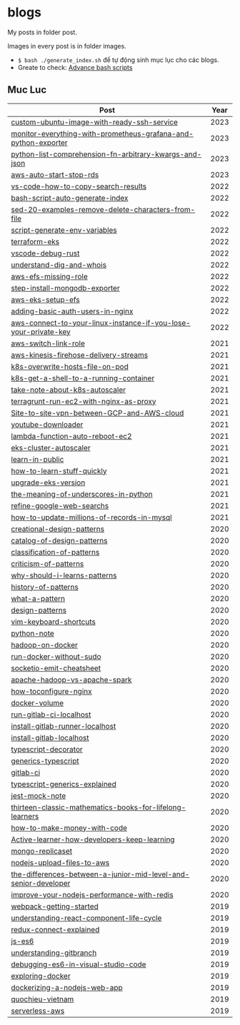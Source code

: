 # blogs

My posts in folder post.


Images in every post is in folder images.


- `$ bash ./generate_index.sh` để tự động sinh mục lục cho các blogs.
- Greate to check: [Advance bash scripts](https://tldp.org/LDP/abs/html/index.html)



## Muc Luc
| Post | Year |
| -----| -----|
|[custom-ubuntu-image-with-ready-ssh-service](posts/2023/0222-custom-ubuntu-image-with-ready-ssh-service.md)| 2023|
|[monitor-everything-with-prometheus-grafana-and-python-exporter](posts/2023/0221-monitor-everything-with-prometheus-grafana-and-python-exporter.md)| 2023|
|[python-list-comprehension-fn-arbitrary-kwargs-and-json](posts/2023/0211-python-list-comprehension-fn-arbitrary-kwargs-and-json.md)| 2023|
|[aws-auto-start-stop-rds](posts/2023/0105-aws-auto-start-stop-rds.md)| 2023|
|[vs-code-how-to-copy-search-results](posts/2022/2607-vs-code-how-to-copy-search-results.md)| 2022|
|[bash-script-auto-generate-index](posts/2022/2607-bash-script-auto-generate-index.md)| 2022|
|[sed-20-examples-remove-delete-characters-from-file](posts/2022/2307-sed-20-examples-remove-delete-characters-from-file.md)| 2022|
|[script-generate-env-variables](posts/2022/0722-script-generate-env-variables.md)| 2022|
|[terraform-eks](posts/2022/0627-terraform-eks.md)| 2022|
|[vscode-debug-rust](posts/2022/0516-vscode-debug-rust.md)| 2022|
|[understand-dig-and-whois](posts/2022/0321-understand-dig-and-whois.md)| 2022|
|[aws-efs-missing-role](posts/2022/0320-aws-efs-missing-role.md)| 2022|
|[step-install-mongodb-exporter](posts/2022/0315-step-install-mongodb-exporter.md)| 2022|
|[aws-eks-setup-efs](posts/2022/0315-aws-eks-setup-efs.md)| 2022|
|[adding-basic-auth-users-in-nginx](posts/2022/0315-adding-basic-auth-users-in-nginx.md)| 2022|
|[aws-connect-to-your-linux-instance-if-you-lose-your-private-key](posts/2022/0111-aws-connect-to-your-linux-instance-if-you-lose-your-private-key.md)| 2022|
|[aws-switch-link-role](posts/2021/1201-aws-switch-link-role.md)| 2021|
|[aws-kinesis-firehose-delivery-streams](posts/2021/1201-aws-kinesis-firehose-delivery-streams.md)| 2021|
|[k8s-overwrite-hosts-file-on-pod](posts/2021/1126-k8s-overwrite-hosts-file-on-pod.md)| 2021|
|[k8s-get-a-shell-to-a-running-container](posts/2021/1126-k8s-get-a-shell-to-a-running-container.md)| 2021|
|[take-note-about-k8s-autoscaler](posts/2021/1123-take-note-about-k8s-autoscaler.md)| 2021|
|[terragrunt-run-ec2-with-nginx-as-proxy](posts/2021/1121-terragrunt-run-ec2-with-nginx-as-proxy.md)| 2021|
|[Site-to-site-vpn-between-GCP-and-AWS-cloud](posts/2021/1121-Site-to-site-vpn-between-GCP-and-AWS-cloud.md)| 2021|
|[youtube-downloader](posts/2021/1120-youtube-downloader.md)| 2021|
|[lambda-function-auto-reboot-ec2](posts/2021/1120-lambda-function-auto-reboot-ec2.md)| 2021|
|[eks-cluster-autoscaler](posts/2021/1117-eks-cluster-autoscaler.md)| 2021|
|[learn-in-public](posts/2021/1114-learn-in-public.md)| 2021|
|[how-to-learn-stuff-quickly](posts/2021/1111-how-to-learn-stuff-quickly.md)| 2021|
|[upgrade-eks-version](posts/2021/1028-upgrade-eks-version.md)| 2021|
|[the-meaning-of-underscores-in-python](posts/2021/0517-the-meaning-of-underscores-in-python.md)| 2021|
|[refine-google-web-searchs](posts/2021/0501-refine-google-web-searchs.md)| 2021|
|[how-to-update-millions-of-records-in-mysql](posts/2021/0216-how-to-update-millions-of-records-in-mysql.md)| 2021|
|[creational-design-patterns](posts/2020/1203-design-patterns/2a-creational-design-patterns.md)| 2020|
|[catalog-of-design-patterns](posts/2020/1203-design-patterns/2-catalog-of-design-patterns.md)| 2020|
|[classification-of-patterns](posts/2020/1203-design-patterns/1d-classification-of-patterns.md)| 2020|
|[criticism-of-patterns](posts/2020/1203-design-patterns/1c-criticism-of-patterns.md)| 2020|
|[why-should-i-learns-patterns](posts/2020/1203-design-patterns/1b-why-should-i-learns-patterns.md)| 2020|
|[history-of-patterns](posts/2020/1203-design-patterns/1a-history-of-patterns.md)| 2020|
|[what-a-pattern](posts/2020/1203-design-patterns/1-what-a-pattern.md)| 2020|
|[design-patterns](posts/2020/1203-design-patterns/0-design-patterns.md)| 2020|
|[vim-keyboard-shortcuts](posts/2020/1020-vim-keyboard-shortcuts.md)| 2020|
|[python-note](posts/2020/1020-python-note.md)| 2020|
|[hadoop-on-docker](posts/2020/1015-hadoop-on-docker.md)| 2020|
|[run-docker-without-sudo](posts/2020/1010-run-docker-without-sudo.md)| 2020|
|[socketio-emit-cheatsheet](posts/2020/0920-socketio-emit-cheatsheet.md)| 2020|
|[apache-hadoop-vs-apache-spark](posts/2020/0910-apache-hadoop-vs-apache-spark.md)| 2020|
|[how-toconfigure-nginx](posts/2020/0726-how-toconfigure-nginx.md)| 2020|
|[docker-volume](posts/2020/0725-docker-volume.md)| 2020|
|[run-gitlab-ci-localhost](posts/2020/0717-run-gitlab-ci-localhost.md)| 2020|
|[install-gitlab-runner-localhost](posts/2020/0716-install-gitlab-runner-localhost.md)| 2020|
|[install-gitlab-localhost](posts/2020/0716-install-gitlab-localhost.md)| 2020|
|[typescript-decorator](posts/2020/0713-typescript-decorator.md)| 2020|
|[generics-typescript](posts/2020/0713-generics-typescript.md)| 2020|
|[gitlab-ci](posts/2020/0708-gitlab-ci.md)| 2020|
|[typescript-generics-explained](posts/2020/0508-typescript-generics-explained.md)| 2020|
|[jest-mock-note](posts/2020/0502-jest-mock-note.md)| 2020|
|[thirteen-classic-mathematics-books-for-lifelong-learners](posts/2020/0411-thirteen-classic-mathematics-books-for-lifelong-learners.md)| 2020|
|[how-to-make-money-with-code](posts/2020/0404-how-to-make-money-with-code.md)| 2020|
|[Active-learner-how-developers-keep-learning](posts/2020/0327-Active-learner-how-developers-keep-learning.md)| 2020|
|[mongo-replicaset](posts/2020/0322-mongo-replicaset.md)| 2020|
|[nodejs-upload-files-to-aws](posts/2020/0222-nodejs-upload-files-to-aws.md)| 2020|
|[the-differences-between-a-junior-mid-level-and-senior-developer](posts/2020/0126-the-differences-between-a-junior-mid-level-and-senior-developer.md)| 2020|
|[improve-your-nodejs-performance-with-redis](posts/2020/0109-improve-your-nodejs-performance-with-redis.md)| 2020|
|[webpack-getting-started](posts/2019/20191020-webpack-getting-started.md)| 2019|
|[understanding-react-component-life-cycle](posts/2019/20190921-understanding-react-component-life-cycle.md)| 2019|
|[redux-connect-explained](posts/2019/20190804-redux-connect-explained.md)| 2019|
|[js-es6](posts/2019/20190702-js-es6.md)| 2019|
|[understanding-gitbranch](posts/2019/20190622-understanding-gitbranch.md)| 2019|
|[debugging-es6-in-visual-studio-code](posts/2019/20190601-debugging-es6-in-visual-studio-code.md)| 2019|
|[exploring-docker](posts/2019/20190521-exploring-docker.md)| 2019|
|[dockerizing-a-nodejs-web-app](posts/2019/20190419-dockerizing-a-nodejs-web-app.md)| 2019|
|[quochieu-vietnam](posts/2019/20190416-quochieu-vietnam.md)| 2019|
|[serverless-aws](posts/2019/20190318-serverless-aws.md)| 2019|
